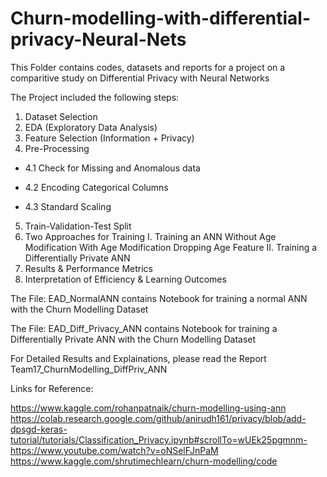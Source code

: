 ﻿# Churn-modelling-with-differential-privacy-Neural-Nets
 
 This Folder contains codes, datasets and reports for a project on a comparitive study on Differential Privacy with Neural Networks
 
 The Project included the following steps: 
 
1. Dataset Selection
2. EDA (Exploratory Data Analysis)
3. Feature Selection (Information + Privacy)
4. Pre-Processing

  * 4.1 Check for Missing and Anomalous data
  
  * 4.2 Encoding Categorical Columns
  
  * 4.3 Standard Scaling
  
5. Train-Validation-Test Split
6. Two Approaches for Training
 I. Training an ANN
    Without Age Modification
    With Age Modification
    Dropping Age Feature
		II. Training a Differentially Private ANN
7. Results & Performance Metrics
8. Interpretation of Efficiency & Learning Outcomes

 
The File: EAD_NormalANN contains Notebook for training a normal ANN with the Churn Modelling Dataset

The File: EAD_Diff_Privacy_ANN contains Notebook for training a Differentially Private ANN with the Churn Modelling Dataset

For Detailed Results and Explainations, please read the Report Team17_ChurnModelling_DiffPriv_ANN
 
 
 
 
 Links for Reference:
 
 https://www.kaggle.com/rohanpatnaik/churn-modelling-using-ann
 https://colab.research.google.com/github/anirudh161/privacy/blob/add-dpsgd-keras-tutorial/tutorials/Classification_Privacy.ipynb#scrollTo=wUEk25pgmnm-
 https://www.youtube.com/watch?v=oNSelFJnPaM
 https://www.kaggle.com/shrutimechlearn/churn-modelling/code
